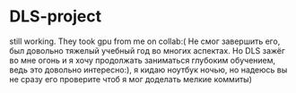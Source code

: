 # DLS-project
still working. They took gpu from me on collab:(
Не смог завершить его, был довольно тяжелый учебный год во многих аспектах. Но DLS зажёг во мне огонь и я хочу продолжать заниматься глубоким обучением, ведь это довольно интересно:), я кидаю ноутбук ночью, но надеюсь вы не сразу его проверите чтоб я мог доделать мелкие коммиты)
